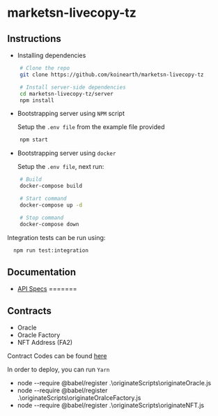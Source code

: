 # marketsn-livecopy-tz

## Instructions

- Installing dependencies

```sh
    # Clone the repo
    git clone https://github.com/koinearth/marketsn-livecopy-tz

    # Install server-side dependencies
    cd marketsn-livecopy-tz/server
    npm install
```

- Bootstrapping server using `NPM` script

  Setup the `.env file` from the example file provided

```sh
    npm start
```

- Bootstrapping server using `docker`

  Setup the `.env file`, next run:

```sh
    # Build
    docker-compose build

    # Start command
    docker-compose up -d

    # Stop command
    docker-compose down
```

Integration tests can be run using:

```sh
  npm run test:integration
```

## Documentation

- [API Specs](server/docs/index.md)
=======

## Contracts
* Oracle
* Oracle Factory
* NFT Address (FA2)

Contract Codes can be found [here](https://github.com/vinnyson/koinearth-smartcontract/tree/main/Contracts)

In order to deploy, you can run `Yarn`
* node --require @babel/register .\originateScripts\originateOracle.js
* node --require @babel/register .\originateScripts\originateOralceFactory.js
* node --require @babel/register .\originateScripts\originateNFT.js
